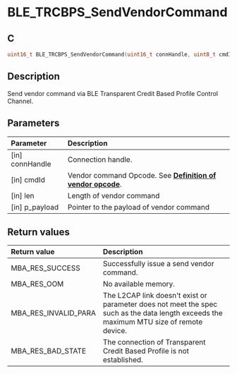# BLE_TRCBPS_SendVendorCommand

## C

```c
uint16_t BLE_TRCBPS_SendVendorCommand(uint16_t connHandle, uint8_t cmdId, uint16_t len, uint8_t *p_payload);
```

## Description

Send vendor command via BLE Transparent Credit Based Profile Control Channel.

## Parameters

|Parameter|Description|
|:---|:---|
|\[in\] connHandle|Connection handle.|
|\[in\] cmdId|Vendor command Opcode. See **[Definition of vendor opcode](GUID-1BAE8C43-5EB0-4A38-9F12-381D98D3598A.md)**.|
|\[in\] len|Length of vendor command|
|\[in\] p_payload|Pointer to the payload of vendor command|

## Return values

|Return value|Description|
|:---|:---|
MBA_RES_SUCCESS|Successfully issue a send vendor command.|
MBA_RES_OOM|No available memory.|
MBA_RES_INVALID_PARA|The L2CAP link doesn't exist or parameter does not meet the spec such as the data length exceeds the maximum MTU size of remote device.|
MBA_RES_BAD_STATE|The connection of Transparent Credit Based Profile is not established.|
